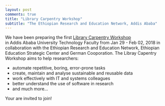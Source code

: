 ```yaml
---
layout: post
comments: true
title: "Library Carpentry Workshop"
subtitle: "The Ethiopian Research and Education Network, Addis Ababa"
---
```


We have been preparing the first [Library Carpentry Workshop](https://mesfind.github.io/2018-01-29-Ethiopia/)  
in Addis Ababa University Technology Faculty from Jan 29 - Feb 02, 2018 in collaboration with the Ethiopian 
Research and Education Network, Ethiopian Education Strategic Center and German Cooporation. The Libray Capentry Workshop aims to help researchers:

* automate repetitive, boring, error-prone tasks
* create, maintain and analyse sustainable and reusable data
* work effectively with IT and systems colleagues
* better understand the use of software in research
* and much more...

Your are invited to join!
